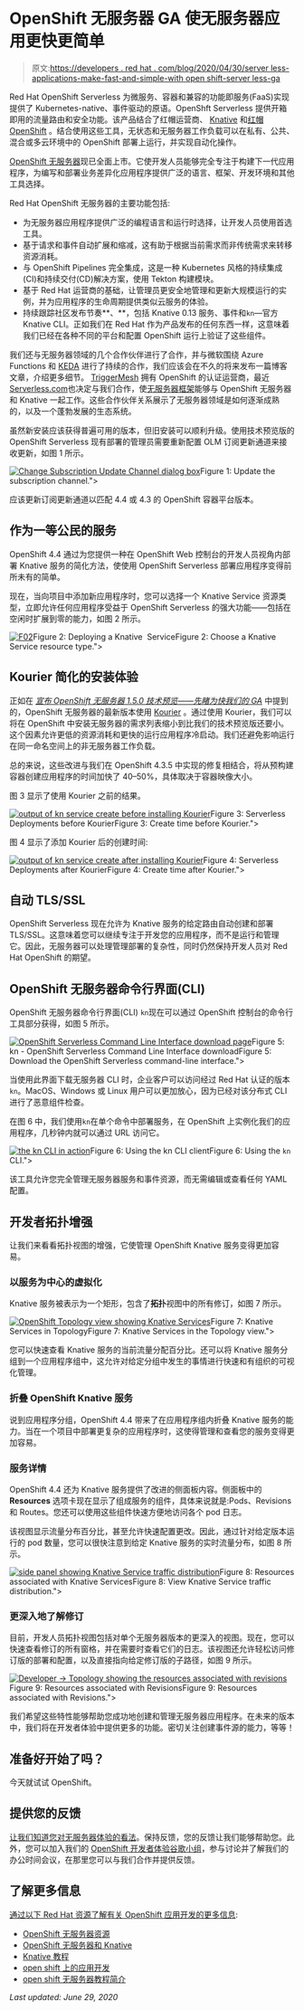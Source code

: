 # OpenShift 无服务器 GA 使无服务器应用更快更简单

> 原文:[https://developers . red hat . com/blog/2020/04/30/server less-applications-make-fast-and-simple-with open shift-server less-ga](https://developers.redhat.com/blog/2020/04/30/serverless-applications-made-faster-and-simpler-with-openshift-serverless-ga)

Red Hat OpenShift Serverless 为微服务、容器和兼容的功能即服务(FaaS)实现提供了 Kubernetes-native、事件驱动的原语。OpenShft Serverless 提供开箱即用的流量路由和安全功能。该产品结合了红帽运营商、 [Knative](https://knative.dev/) 和[红帽 OpenShift](https://developers.redhat.com/openshift/) 。结合使用这些工具，无状态和无服务器工作负载可以在私有、公共、混合或多云环境中的 OpenShift 部署上运行，并实现自动化操作。

[OpenShift 无服务器](https://developers.redhat.com/topics/serverless-architecture/)现已全面上市。它使开发人员能够完全专注于构建下一代应用程序，为编写和部署业务差异化应用程序提供广泛的语言、框架、开发环境和其他工具选择。

Red Hat OpenShift 无服务器的主要功能包括:

*   为无服务器应用程序提供广泛的编程语言和运行时选择，让开发人员使用首选工具。
*   基于请求和事件自动扩展和缩减，这有助于根据当前需求而非传统需求来转移资源消耗。
*   与 OpenShift Pipelines 完全集成，这是一种 Kubernetes 风格的持续集成(CI)和持续交付(CD)解决方案，使用 Tekton 构建模块。
*   基于 Red Hat 运营商的基础，让管理员更安全地管理和更新大规模运行的实例，并为应用程序的生命周期提供类似云服务的体验。
*   持续跟踪社区发布节奏**、**，包括 Knative 0.13 服务、事件和`kn`—官方 Knative CLI。正如我们在 Red Hat 作为产品发布的任何东西一样，这意味着我们已经在各种不同的平台和配置 OpenShift 运行上验证了这些组件。

我们还与无服务器领域的几个合作伙伴进行了合作，并与微软围绕 Azure Functions 和 [KEDA](https://keda.sh/) 进行了持续的合作，我们应该会在不久的将来发布一篇博客文章，介绍更多细节。 [TriggerMesh](https://triggermesh.com/) 拥有 OpenShift 的认证运营商，最近[Serverless.com](http://serverless.com/)也决定与我们合作，使[无服务器框架](https://github.com/serverless-components/express-knative)能够与 OpenShift 无服务器和 Knative 一起工作。这些合作伙伴关系展示了无服务器领域是如何逐渐成熟的，以及一个蓬勃发展的生态系统。

虽然新安装应该获得普遍可用的版本，但旧安装可以顺利升级。使用技术预览版的 OpenShift Serverless 现有部署的管理员需要重新配置 OLM 订阅更新通道来接收更新，如图 1 所示。

[![Change Subscription Update Channel dialog box](../Images/21dd0d9bcb8ad07700edf163cae7e9c7.png "01-updateSubscriptionChannel")](/sites/default/files/blog/2020/04/01-updateSubscriptionChannel.png)Figure 1: Update the subscription channel.">

应该更新订阅更新通道以匹配 4.4 或 4.3 的 OpenShift 容器平台版本。

## 作为一等公民的服务

OpenShift 4.4 通过为您提供一种在 OpenShift Web 控制台的开发人员视角内部署 Knative 服务的简化方法，使使用 OpenShift Serverless 部署应用程序变得前所未有的简单。

现在，当向项目中添加新应用程序时，您可以选择一个 Knative Service 资源类型，立即允许任何应用程序受益于 OpenShift Serverless 的强大功能——包括在空闲时扩展到零的能力，如图 2 所示。

[![](../Images/5f728654eac62dc5735f87fb9a09f28a.png "F02")](/sites/default/files/blog/2020/04/F02.gif)Figure 2: Deploying a Knative  ServiceFigure 2: Choose a Knative Service resource type.">

## Kourier 简化的安装体验

正如在 *[宣布 OpenShift 无服务器 1.5.0 技术预览——先睹为快我们的 GA](https://www.openshift.com/blog/announcing-openshift-serverless-1-5-0-tech-preview-a-sneak-peek-of-our-ga)* 中提到的，OpenShift 无服务器的最新版本使用 [Kourier](https://github.com/knative/net-kourier) 。通过使用 Kourier，我们可以将在 OpenShift 中安装无服务器的需求列表缩小到比我们的技术预览版还要小。这个因素允许更低的资源消耗和更快的运行应用程序冷启动。我们还避免影响运行在同一命名空间上的非无服务器工作负载。

总的来说，这些改进与我们在 OpenShift 4.3.5 中实现的修复相结合，将从预构建容器创建应用程序的时间加快了 40–50%，具体取决于容器映像大小。

图 3 显示了使用 Kourier 之前的结果。

[![output of kn service create before installing Kourier](../Images/caf23c5eb13c43909f4427900534b6f0.png "F03")](/sites/default/files/blog/2020/04/F03.gif)Figure 3: Serverless Deployments before KourierFigure 3: Create time before Kourier.">

图 4 显示了添加 Kourier 后的创建时间:

[![output of kn service create after installing Kourier](../Images/8694ab0b758e839aa91ff8f1ff2559d0.png "04-afterKourier")](/sites/default/files/blog/2020/04/04-afterKourier.gif)Figure 4: Serverless Deployments after KourierFigure 4: Create time after Kourier.">

## 自动 TLS/SSL

OpenShift Serverless 现在允许为 Knative 服务的给定路由自动创建和部署 TLS/SSL。这意味着您可以继续专注于开发您的应用程序，而不是运行和管理它。因此，无服务器可以处理管理部署的复杂性，同时仍然保持开发人员对 Red Hat OpenShift 的期望。

## OpenShift 无服务器命令行界面(CLI)

OpenShift 无服务器命令行界面(CLI) `kn`现在可以通过 OpenShift 控制台的命令行工具部分获得，如图 5 所示。

[![OpenShift Serverless Command Line Interface download page](../Images/52f47814651ab20c5749e90dcbb41be0.png "05-downloadKnCli")](/sites/default/files/blog/2020/04/05-downloadKnCli.png)Figure 5: kn - OpenShift Serverless Command Line Interface downloadFigure 5: Download the OpenShift Serverless command-line interface.">

当使用此界面下载无服务器 CLI 时，企业客户可以访问经过 Red Hat 认证的版本`kn`。MacOS、Windows 或 Linux 用户可以更加放心，因为已经对该分布式 CLI 进行了恶意组件检查。

在图 6 中，我们使用`kn`在单个命令中部署服务，在 OpenShift 上实例化我们的应用程序，几秒钟内就可以通过 URL 访问它。

[![the kn CLI in action](../Images/75ac3d71041704fe75abba6b037cdecc.png "F06")](/sites/default/files/blog/2020/04/F06.gif)Figure 6: Using the kn CLI clientFigure 6: Using the `kn` CLI.">

该工具允许您完全管理无服务器服务和事件资源，而无需编辑或查看任何 YAML 配置。

## 开发者拓扑增强

让我们来看看拓扑视图的增强，它使管理 OpenShift Knative 服务变得更加容易。

### 以服务为中心的虚拟化

Knative 服务被表示为一个矩形，包含了**拓扑**视图中的所有修订，如图 7 所示。

[![OpenShift Topology view showing Knative Services](../Images/53914bfc2eb7707e2f1f2afb3fbfb4f1.png "F07")](/sites/default/files/blog/2020/04/F07.gif)Figure 7: Knative Services in TopologyFigure 7: Knative Services in the Topology view.">

您可以快速查看 Knative 服务的当前流量分配百分比。还可以将 Knative 服务分组到一个应用程序组中，这允许对给定分组中发生的事情进行快速和有组织的可视化管理。

### 折叠 OpenShift Knative 服务

说到应用程序分组，OpenShift 4.4 带来了在应用程序组内折叠 Knative 服务的能力。当在一个项目中部署更复杂的应用程序时，这使得管理和查看您的服务变得更加容易。

### 服务详情

OpenShift 4.4 还为 Knative 服务提供了改进的侧面板内容。侧面板中的 **Resources** 选项卡现在显示了组成服务的组件，具体来说就是:Pods、Revisions 和 Routes。您还可以使用这些组件快速方便地访问各个 pod 日志。

该视图显示流量分布百分比，甚至允许快速配置更改。因此，通过针对给定版本运行的 pod 数量，您可以很快注意到给定 Knative 服务的实时流量分布，如图 8 所示。

[![side panel showing Knative Service traffic distribution](../Images/8edf36caad0a6d7bb80b886c1768f6b0.png "F08")](/sites/default/files/blog/2020/04/F08.gif)Figure 8: Resources associated with Knative ServicesFigure 8: View Knative Service traffic distribution.">

### 更深入地了解修订

目前，开发人员拓扑视图包括对单个无服务器版本的更深入的视图。现在，您可以快速查看修订的所有窗格，并在需要时查看它们的日志。该视图还允许轻松访问修订版的部署和配置，以及直接指向给定修订版的子路径，如图 9 所示。

[![Developer -&gt; Topology showing the resources associated with revisions](../Images/ad1ddf613d7f10224b72c0440581224e.png "09-revSlideOut")](/sites/default/files/blog/2020/04/09-revSlideOut.png)Figure 9: Resources associated with RevisionsFigure 9: Resources associated with Revisions.">

我们希望这些特性能够帮助您成功地创建和管理无服务器应用程序。在未来的版本中，我们将在开发者体验中提供更多的功能。密切关注创建事件源的能力，等等！

## 准备好开始了吗？

今天就试试 OpenShift。

## 提供您的反馈

[让我们知道您对无服务器体验的看法](https://forms.gle/6HArjszuqyE1xr3f8)。保持反馈，您的反馈让我们能够帮助您。此外，您可以加入我们的 [OpenShift 开发者体验谷歌小组](https://groups.google.com/forum/#!forum/openshift-dev-users)，参与讨论并了解我们的办公时间会议，在那里您可以与我们合作并提供反馈。

## 了解更多信息

[通过以下 Red Hat 资源了解有关 OpenShift 应用开发的更多信息](https://developers.redhat.com/blog/2020/04/30/whats-new-in-the-openshift-4-4-web-console-developer-experience/):

*   [OpenShift 无服务器资源](https://www.openshift.com/serverless)
*   [OpenShift 无服务器和 Knative](https://developers.redhat.com/topics/serverless-architecture/)
*   [Knative 教程](https://redhat-developer-demos.github.io/knative-tutorial/knative-tutorial/index.html)
*   [open shift 上的应用开发](https://developers.redhat.com/openshift)
*   [open shift 无服务器教程简介](https://learn.openshift.com/middleware/serverless/)

*Last updated: June 29, 2020*